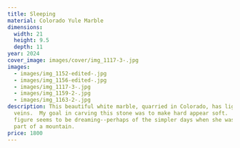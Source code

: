 ```yaml
---
title: Sleeping
material: Colorado Yule Marble
dimensions:
  width: 21
  height: 9.5
  depth: 11
year: 2024
cover_image: images/cover/img_1117-3-.jpg
images:
  - images/img_1152-edited-.jpg
  - images/img_1156-edited-.jpg
  - images/img_1117-3-.jpg
  - images/img_1159-2-.jpg
  - images/img_1163-2-.jpg
description: This beautiful white marble, quarried in Colorado, has light grey
  veins.  My goal in carving this stone was to make hard appear soft.  The
  figure seems to be dreaming--perhaps of the simpler days when she was just
  part of a mountain.
price: 1800
---
```


